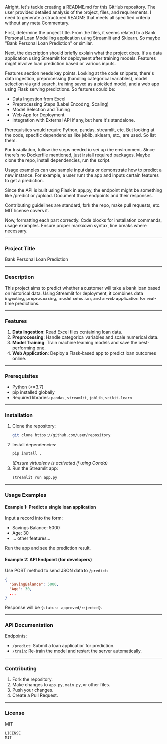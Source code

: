 Alright, let's tackle creating a README.md for this GitHub repository. The user provided detailed analysis of the project, files, and requirements. I need to generate a structured README that meets all specified criteria without any meta Commentary.

First, determine the project title. From the files, it seems related to a Bank Personal Loan Modelling application using Streamlit and Sklearn. So maybe "Bank Personal Loan Prediction" or similar.

Next, the description should briefly explain what the project does. It's a data application using Streamlit for deployment after training models. Features might involve loan prediction based on various inputs.

Features section needs key points. Looking at the code snippets, there's data ingestion, preprocessing (handling categorical variables), model selection via grid search, training saved as a pickled model, and a web app using Flask serving predictions. So features could be:

- Data Ingestion from Excel
- Preprocessing Steps (Label Encoding, Scaling)
- Model Selection and Tuning
- Web App for Deployment
- Integration with External API if any, but here it's standalone.

Prerequisites would require Python, pandas, streamlit, etc. But looking at the code, specific dependencies like joblib, sklearn, etc., are used. So list them.

For Installation, follow the steps needed to set up the environment. Since there's no Dockerfile mentioned, just install required packages. Maybe clone the repo, install dependencies, run the script.

Usage examples can use sample input data or demonstrate how to predict a new instance. For example, a user runs the app and inputs certain features to get a prediction.

Since the API is built using Flask in app.py, the endpoint might be something like /predict or /upload. Document those endpoints and their responses.

Contributing guidelines are standard, fork the repo, make pull requests, etc. MIT license covers it.

Now, formatting each part correctly. Code blocks for installation commands, usage examples. Ensure proper markdown syntax, line breaks where necessary.
</think>

---

### Project Title  
Bank Personal Loan Prediction  

---

### Description  
This project aims to predict whether a customer will take a bank loan based on historical data. Using Streamlit for deployment, it combines data ingesting, preprocessing, model selection, and a web application for real-time predictions.

---

### Features  
1. **Data Ingestion**: Read Excel files containing loan data.  
2. **Preprocessing**: Handle categorical variables and scale numerical data.  
3. **Model Training**: Train machine learning models and save the best-performing one.  
4. **Web Application**: Deploy a Flask-based app to predict loan outcomes online.  

---

### Prerequisites  
- Python (>=3.7)  
- pip installed globally  
- Required libraries: `pandas`, `streamlit`, `joblib`, `scikit-learn`  

---

### Installation  
1. Clone the repository:  
   ```bash  
   git clone https://github.com/user/repository  
   ```  
2. Install dependencies:  
   ```bash  
   pip install .  
   ```  
   *(Ensure virtualenv is activated if using Conda)*  
3. Run the Streamlit app:  
   ```bash  
   streamlit run app.py  
   ```

---

### Usage Examples  

#### Example 1: Predict a single loan application  
Input a record into the form:  
- Savings Balance: 5000  
- Age: 30  
- ... other features...  

Run the app and see the prediction result.  

#### Example 2: API Endpoint (for developers)  
Use POST method to send JSON data to `/predict`:  
```json  
{
  "SavingBalance": 5000,
  "Age": 30,
  ...
}  
```  
Response will be `{status: approved/rejected}`.  

---

### API Documentation  
Endpoints:  
- `/predict`: Submit a loan application for prediction.  
- `/train`: Re-train the model and restart the server automatically.  

---

### Contributing  
1. Fork the repository.  
2. Make changes to `app.py`, `main.py`, or other files.  
3. Push your changes.  
4. Create a Pull Request.  

---

### License  
MIT  
```  
LICENSE  
MIT  
